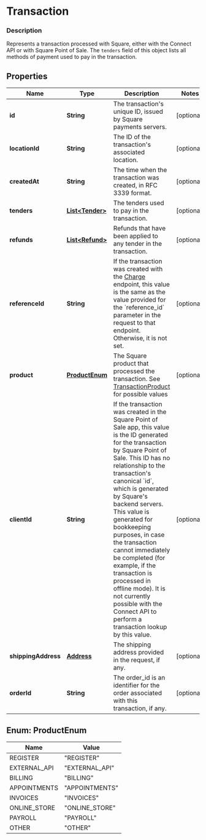 
# Transaction

### Description

Represents a transaction processed with Square, either with the Connect API or with Square Point of Sale.  The `tenders` field of this object lists all methods of payment used to pay in the transaction.

## Properties
Name | Type | Description | Notes
------------ | ------------- | ------------- | -------------
**id** | **String** | The transaction&#39;s unique ID, issued by Square payments servers. |  [optional]
**locationId** | **String** | The ID of the transaction&#39;s associated location. |  [optional]
**createdAt** | **String** | The time when the transaction was created, in RFC 3339 format. |  [optional]
**tenders** | [**List&lt;Tender&gt;**](Tender.md) | The tenders used to pay in the transaction. |  [optional]
**refunds** | [**List&lt;Refund&gt;**](Refund.md) | Refunds that have been applied to any tender in the transaction. |  [optional]
**referenceId** | **String** | If the transaction was created with the [Charge](#endpoint-charge) endpoint, this value is the same as the value provided for the &#x60;reference_id&#x60; parameter in the request to that endpoint. Otherwise, it is not set. |  [optional]
**product** | [**ProductEnum**](#ProductEnum) | The Square product that processed the transaction. See [TransactionProduct](#type-transactionproduct) for possible values |  [optional]
**clientId** | **String** | If the transaction was created in the Square Point of Sale app, this value is the ID generated for the transaction by Square Point of Sale.  This ID has no relationship to the transaction&#39;s canonical &#x60;id&#x60;, which is generated by Square&#39;s backend servers. This value is generated for bookkeeping purposes, in case the transaction cannot immediately be completed (for example, if the transaction is processed in offline mode).  It is not currently possible with the Connect API to perform a transaction lookup by this value. |  [optional]
**shippingAddress** | [**Address**](Address.md) | The shipping address provided in the request, if any. |  [optional]
**orderId** | **String** | The order_id is an identifier for the order associated with this transaction, if any. |  [optional]


<a name="ProductEnum"></a>
## Enum: ProductEnum
Name | Value
---- | -----
REGISTER | &quot;REGISTER&quot;
EXTERNAL_API | &quot;EXTERNAL_API&quot;
BILLING | &quot;BILLING&quot;
APPOINTMENTS | &quot;APPOINTMENTS&quot;
INVOICES | &quot;INVOICES&quot;
ONLINE_STORE | &quot;ONLINE_STORE&quot;
PAYROLL | &quot;PAYROLL&quot;
OTHER | &quot;OTHER&quot;



